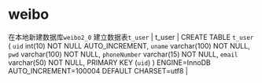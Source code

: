 # weibo

在本地新建数据库``weibo2_0``
建立数据表``t_user``
| t_user | CREATE TABLE `t_user` (
  `uid` int(10) NOT NULL AUTO_INCREMENT,
  `uname` varchar(100) NOT NULL,
  `pwd` varchar(100) NOT NULL,
  `phoneNumber` varchar(15) NOT NULL,
  `email` varchar(50) NOT NULL,
  PRIMARY KEY (`uid`)
) ENGINE=InnoDB AUTO_INCREMENT=100004 DEFAULT CHARSET=utf8 |
